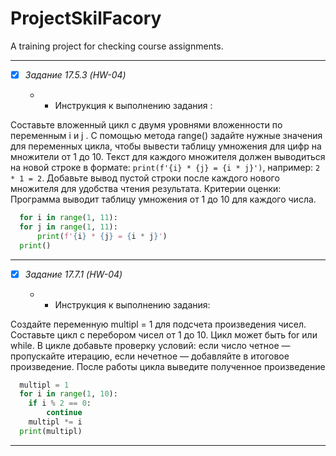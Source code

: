 # ProjectSkilFacory

A training project for checking course assignments.

---
- [x]  _Задание 17.5.3 (HW-04)_

    - * Инструкция к выполнению задания :


  Составьте вложенный цикл с двумя уровнями вложенности по переменным i и j .
  С помощью метода range() задайте нужные значения для переменных цикла, чтобы вывести таблицу умножения для цифр на множители от 1 до 10.
  Текст для каждого множителя должен выводиться на новой строке в формате:
  `print(f'{i} * {j} = {i * j}')`, например: `2 * 1 = 2`.
  Добавьте вывод пустой строки после каждого нового множителя для удобства чтения результата.
  Критерии оценки: Программа выводит таблицу умножения от 1 до 10 для каждого числа.
  ```py 
    for i in range(1, 11):
    for j in range(1, 11):
        print(f'{i} * {j} = {i * j}')
    print() 
  ```
---
- [x]   _Задание 17.7.1 (HW-04)_

    - * Инструкция к выполнению задания:

  Создайте переменную multipl = 1 для подсчета произведения чисел.
  Составьте цикл с перебором чисел от 1 до 10. Цикл может быть for или while.
  В цикле добавьте проверку условий: если число четное — пропускайте итерацию, если нечетное — добавляйте в итоговое произведение.
  После работы цикла выведите полученное произведение
```py 
  multipl = 1
  for i in range(1, 10):
    if i % 2 == 0:
        continue
    multipl *= i
  print(multipl)
```
---
